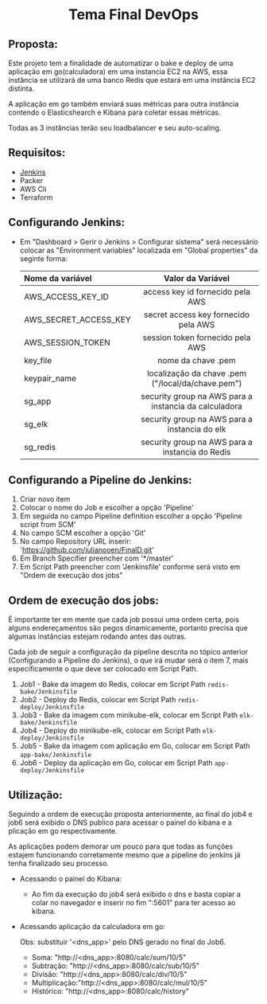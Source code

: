 <h1 align="center">Tema Final DevOps</h1>

## Proposta:

<p>Este projeto tem a finalidade de automatizar o bake e deploy de uma aplicação em go(calculadora) em uma instancia EC2 na AWS, essa instância se utilizará de uma banco Redis que estará em uma instância EC2 distinta.</p>
<p>A aplicação em go também enviará suas métricas para outra instância contendo o Elasticshearch e Kibana para coletar essas métricas.</p>
<p>Todas as 3 instâncias terão seu loadbalancer e seu auto-scaling.</p>


## Requisitos:

- <a href="https://www.jenkins.io/">Jenkins<a>
- Packer
- AWS Cli
- Terraform

## Configurando Jenkins:

- Em "Dashboard > Gerir o Jenkins > Configurar sistema" será necessário colocar as "Environment variables" localizada em "Global properties" da seginte forma:

    |Nome da variável       |                   Valor da Variável                       |
    |:---                   |                          :---:                            |
    |AWS_ACCESS_KEY_ID      |            access key id fornecido pela AWS               |
    |AWS_SECRET_ACCESS_KEY  |           secret access key fornecido pela AWS            |
    |AWS_SESSION_TOKEN      |           session token fornecido pela AWS                |
    |key_file               |                   nome da chave .pem                      |
    |keypair_name           |       localização da chave .pem ("/local/da/chave.pem")   |
    |sg_app                 |   security group na AWS para a instancia da calculadora   |
    |sg_elk                 |       security group na AWS para a instancia do elk       |
    |sg_redis               |       security group na AWS para a instancia do Redis     |

## Configurando a Pipeline do Jenkins:

1. Criar novo item
2. Colocar o nome do Job e escolher a opção 'Pipeline'
3. Em seguida no campo Pipeline definition escolher a opção 'Pipeline script from SCM'
4. No campo SCM escolher a opção 'Git'
5. No campo Repository URL inserir: 'https://github.com/julianooen/FinalD.git'
6. Em Branch Specifier preencher com '*/master'
7. Em Script Path preencher com 'Jenkinsfile' conforme será visto em "Ordem de execução dos jobs"

## Ordem de execução dos jobs:

<p>É importante ter em mente que cada job possui uma ordem certa, pois alguns endereçamentos são pegos dinamicamente, portanto precisa que algumas instâncias estejam rodando antes das outras.</p>
<p>Cada job de seguir a configuração da pipeline descrita no tópico anterior (Configurando a Pipeline do Jenkins), o que irá mudar será o item 7, mais especificamente o que deve ser colocado em Script Path.</p>

1. Job1 - Bake da imagem do Redis, colocar em Script Path ```redis-bake/Jenkinsfile```
2. Job2 - Deploy do Redis, colocar em Script Path ```redis-deploy/Jenkinsfile```
3. Job3 - Bake da imagem com minikube-elk, colocar em Script Path ```elk-bake/Jenkinsfile```
4. Job4 - Deploy do minikube-elk, colocar em Script Path ```elk-deploy/Jenkinsfile```
5. Job5 - Bake da imagem com aplicação em Go, colocar em Script Path ```app-bake/Jenkinsfile```
6. Job6 - Deploy da aplicação em Go, colocar em Script Path ```app-deploy/Jenkinsfile```


## Utilização:

<p>Seguindo a ordem de execução proposta anteriormente, ao final do job4 e job6 será exibido o DNS publico para acessar o painel do kibana e a plicação em go respectivamente.</p>
<p>As aplicações podem demorar um pouco para que todas as funções estajem funcionando corretamente mesmo que a pipeline do jenkins já tenha finalizado seu processo.</p>

- Acessando o painel do Kibana:

    - Ao fim da execução do job4 será exibido o dns e basta copiar a colar no navegador e inserir no fim ":5601" para ter acesso ao kibana.

- Acessando aplicação da calculadora em go:

    Obs: substituir '<dns_app>' pelo DNS gerado no final do Job6.

    - Soma:         "http://<dns_app>:8080/calc/sum/10/5"
    - Subtração:    "http://<dns_app>:8080/calc/sub/10/5"
    - Divisão:      "http://<dns_app>:8080/calc/div/10/5"
    - Multiplicação:"http://<dns_app>:8080/calc/mul/10/5"
    - Histórico:    "http://<dns_app>:8080/calc/history"
    